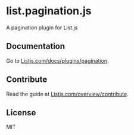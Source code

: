 # list.pagination.js
A pagination plugin for List.js

## Documentation
Go to [Listjs.com/docs/plugins/pagination](http://listjs.com/docs/plugins/pagination).

## Contribute
Read the guide at [Listjs.com/overview/contribute](http://listjs.com/overview/contribute).

## License
MIT
